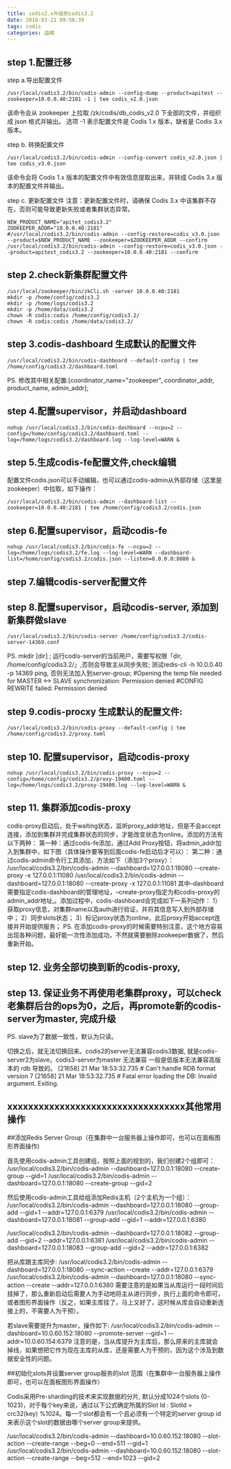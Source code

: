 ```yaml
---
title: codis2.x升级到codis3.2
date: 2018-03-21 09:58:39
tags: codis
categories: 运维
---
```


## step 1.配置迁移

step a.导出配置文件
```
/usr/local/codis3.2/bin/codis-admin --config-dump --product=apitest --zookeeper=10.0.0.40:2181 -1 | tee codis_v2.0.json
```

该命令会从 zookeeper 上拉取 /zk/codis/db_codis_v2.0 下全部的文件，并组织成 json 格式并输出。
选项 -1 表示配置文件是 Codis 1.x 版本，缺省是 Codis 3.x 版本。

step b. 转换配置文件
```
/usr/local/codis3.2/bin/codis-admin --config-convert codis_v2.0.json | tee codis_v3.0.json
```
该命令会将 Codis 1.x 版本的配置文件中有效信息提取出来，并转成 Codis 3.x 版本的配置文件并输出。

step c. 更新配置文件
注意：更新配置文件时，请确保 Codis 3.x 中该集群不存在，否则可能导致更新失败或者集群状态异常。
```
NEW_PRODUCT_NAME="apitet_codis3.2"
ZOOKEEPER_ADDR="10.0.0.40:2181"
#/usr/local/codis3.2/bin/codis-admin --config-restore=codis_v3.0.json --product=$NEW_PRODUCT_NAME --zookeeper=$ZOOKEEPER_ADDR --confirm
/usr/local/codis3.2/bin/codis-admin --config-restore=codis_v3.0.json --product=apitest_codis3.2 --zookeeper=10.0.0.40:2181 --confirm
```

<!--more-->
## step 2.check新集群配置文件
```
/usr/local/zookeeper/bin/zkCli.sh -server 10.0.0.40:2181
mkdir -p /home/config/codis3.2
mkdir -p /home/logs/codis3.2
mkdir -p /home/data/codis3.2
chown -R codis:codis /home/config/codis3.2/
chown -R codis:codis /home/data/codis3.2/
```


## step 3.codis-dashboard 生成默认的配置文件
```
/usr/local/codis3.2/bin/codis-dashboard --default-config | tee /home/config/codis3.2/dashboard.toml
```
PS. 修改其中相关配置:[coordinator_name="zookeeper", coordinator_addr, product_name, admin_addr];



## step 4.配置supervisor，并启动dashboard
```
nohup /usr/local/codis3.2/bin/codis-dashboard --ncpu=2 --config=/home/config/codis3.2/dashboard.toml --log=/home/logs/codis3.2/dashboard.log --log-level=WARN &
```

## step 5.生成codis-fe配置文件,check编辑
配置文件codis.json可以手动编辑，也可以通过codis-admin从外部存储（这里是zookeeper）中拉取，如下操作：
```
/usr/local/codis3.2/bin/codis-admin --dashboard-list --zookeeper=10.0.0.40:2181 | tee /home/config/codis3.2/codis.json
```

## step 6.配置supervisor，启动codis-fe
```
nohup /usr/local/codis3.2/bin/codis-fe --ncpu=2 --log=/home/logs/codis3.2/fe.log --log-level=WARN --dashboard-list=/home/config/codis3.2/codis.json --listen=0.0.0.0:8080 &
```


## step 7.编辑codis-server配置文件
## step 8.配置supervisor，启动codis-server, 添加到新集群做slave
```
/usr/local/codis3.2/bin/codis-server /home/config/codis3.2/codis-server-14369.conf
```
PS. mkdir [dir] ;
    运行codis-server的当前用户，需要写权限「dir, /home/config/codis3.2/」,否则会导致主从同步失败;
    测试redis-cli -h 10.0.0.40 -p 14369 ping, 否则无法加入到server-group;
    #Opening the temp file needed for MASTER <-> SLAVE synchronization: Permission denied
    #CONFIG REWRITE failed: Permission denied

## step 9.codis-procxy 生成默认的配置文件:
```
/usr/local/codis3.2/bin/codis-proxy --default-config | tee /home/config/codis3.2/proxy.toml
```

## step 10. 配置supervisor，启动codis-proxy
```
nohup /usr/local/codis3.2/bin/codis-proxy --ncpu=2 --config=/home/config/codis3.2/proxy-19400.toml --log=/home/logs/codis3.2/proxy-19400.log --log-level=WARN &
```

## step 11. 集群添加codis-proxy
codis-proxy启动后，处于waiting状态，监听proxy_addr地址，但是不会accept连接，添加到集群并完成集群状态的同步，才能改变状态为online。添加的方法有以下两种：
第一种：通过codis-fe添加，通过Add Proxy按钮，将admin_addr加入到集群中，如下图（具体操作要等到后面codis-fe启动后才可以）：
第二种：通过codis-admin命令行工具添加，方法如下（添加3个proxy）：
/usr/local/codis3.2/bin/codis-admin --dashboard=127.0.0.1:18080 --create-proxy -x 127.0.0.1:11080
/usr/local/codis3.2/bin/codis-admin --dashboard=127.0.0.1:18080 --create-proxy -x 127.0.0.1:11081
其中–dashboard需要指定codis-dashboard的管理地址，–create-proxy指定为和codis-proxy的admin_addr地址,。添加过程中，codis-dashboard会完成如下一系列动作：
1）获取proxy信息，对集群name以及auth进行验证，并将其信息写入到外部存储中；
2）同步slots状态；
3）标记proxy状态为online，此后proxy开始accept连接并开始提供服务；
PS. 在添加codis-proxy的时候需要特别注意，这个地方容易出现各种问题，最好能一次性添加成功，不然就需要删除zookeeper数据了，然后重新开始。


## step 12. 业务全部切换到新的codis-proxy,
## step 13. 保证业务不再使用老集群proxy，可以check老集群后台的ops为0，之后，再promote新的codis-server为master, 完成升级
PS. slave为了数据一致性，默认为只读。

切换之后，就无法切换回来。codis2的server无法兼容codis3数据, 就是codis-server2为slave，codis3-server为master 无法兼容
一般是低版本无法兼容高版本的 rdb 导致的。
[21658] 21 Mar 18:53:32.735 # Can't handle RDB format version 7
[21658] 21 Mar 18:53:32.735 # Fatal error loading the DB: Invalid argument. Exiting.


## xxxxxxxxxxxxxxxxxxxxxxxxxxxxxxxxxx其他常用操作
##添加Redis Server Group（在集群中一台服务器上操作即可，也可以在面板图形界面操作)

首先使用codis-admin工具创建组，按照上面的规划的，我们创建2个组即可：
/usr/local/codis3.2/bin/codis-admin --dashboard=127.0.0.1:18080 --create-group --gid=1
/usr/local/codis3.2/bin/codis-admin --dashboard=127.0.0.1:18080 --create-group --gid=2

然后使用codis-admin工具给组添加Redis主机（2个主机为一个组）：
/usr/local/codis3.2/bin/codis-admin --dashboard=127.0.0.1:18080 --group-add --gid=1 --addr=127.0.0.1:6379
/usr/local/codis3.2/bin/codis-admin --dashboard=127.0.0.1:18081 --group-add --gid=1 --addr=127.0.0.1:6380

/usr/local/codis3.2/bin/codis-admin --dashboard=127.0.0.1:18082 --group-add --gid=2 --addr=127.0.0.1:6381
/usr/local/codis3.2/bin/codis-admin --dashboard=127.0.0.1:18083 --group-add --gid=2 --addr=127.0.0.1:6382

把从库跟主库同步:
/usr/local/codis3.2/bin/codis-admin --dashboard=127.0.0.1:18080 --sync-action --create --addr=127.0.0.1:6379
/usr/local/codis3.2/bin/codis-admin --dashboard=127.0.0.1:18080 --sync-action --create --addr=127.0.0.1:6380
需要注意的是如果当从库运行一段时间后挂掉了，那么重新启动后需要人为手动地将主从进行同步，执行上面的命令即可，或者图形界面操作（反之，如果主库挂了，马上又好了，这时候从库会自动重新连接上的，不需要人为干预）。

若slave需要提升为master，操作如下:
/usr/local/codis3.2/bin/codis-admin --dashboard=10.0.60.152:18080 --promote-server --gid=1 --addr=10.0.60.154:6379
注意的是，当从库提升为主库后，那么原来的主库就会掉线，如果想把它作为现在主库的从库，还是需要人为干预的，因为这个涉及到数据安全性的问题。

##初始化slots并设置server group服务的slot 范围（在集群中一台服务器上操作即可，也可以在面板图形界面操作）

Codis采用Pre-sharding的技术来实现数据的分片, 默认分成1024个slots (0-1023)，对于每个key来说，通过以下公式确定所属的Slot Id : SlotId = crc32(key) %1024。每一个slot都会有一个且必须有一个特定的server group id来表示这个slot的数据由哪个server group来提供。

/usr/local/codis3.2/bin/codis-admin --dashboard=10.0.60.152:18080 --slot-action --create-range --beg=0 --end=511 --gid=1
/usr/local/codis3.2/bin/codis-admin --dashboard=10.0.60.152:18080 --slot-action --create-range --beg=512 --end=1023 --gid=2
